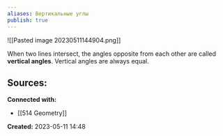 ```yaml
---
aliases: Вертикальные углы
publish: true
---
```


![[Pasted image 20230511144904.png]]

When two lines intersect, the angles opposite from each other are called **vertical angles**. Vertical angles are always equal.







**Sources:**
- 


**Connected with:**
- [[514 Geometry]]



**Created:** 2023-05-11 14:48
